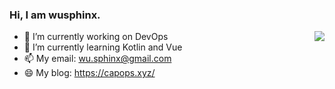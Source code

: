 ### Hi, I am wusphinx.

<img align="right" src="https://github-readme-stats.vercel.app/api?username=wusphinx&show_icons=true&icon_color=0366d6&text_color=24292e&bg_color=ffffff&hide_title=true" />

- 🔭 I’m currently working on DevOps
- 🌱 I’m currently learning Kotlin and Vue
- 📫 My email: wu.sphinx@gmail.com
- 😄 My blog: https://capops.xyz/
